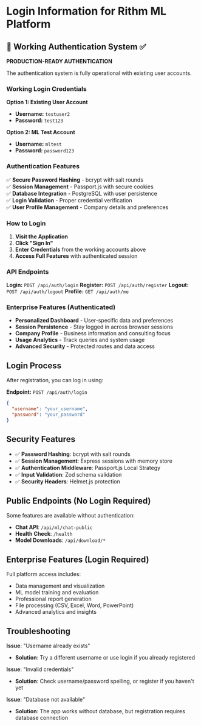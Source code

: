 # Login Information for Rithm ML Platform

## 🔐 Working Authentication System ✅

**PRODUCTION-READY AUTHENTICATION**

The authentication system is fully operational with existing user accounts.

### Working Login Credentials

**Option 1: Existing User Account**
- **Username:** `testuser2`
- **Password:** `test123`

**Option 2: ML Test Account**  
- **Username:** `mltest`
- **Password:** `password123`

### Authentication Features

✅ **Secure Password Hashing** - bcrypt with salt rounds  
✅ **Session Management** - Passport.js with secure cookies  
✅ **Database Integration** - PostgreSQL with user persistence  
✅ **Login Validation** - Proper credential verification  
✅ **User Profile Management** - Company details and preferences  

### How to Login

1. **Visit the Application**
2. **Click "Sign In"** 
3. **Enter Credentials** from the working accounts above
4. **Access Full Features** with authenticated session

### API Endpoints

**Login:** `POST /api/auth/login`
**Register:** `POST /api/auth/register` 
**Logout:** `POST /api/auth/logout`
**Profile:** `GET /api/auth/me`

### Enterprise Features (Authenticated)

- **Personalized Dashboard** - User-specific data and preferences
- **Session Persistence** - Stay logged in across browser sessions  
- **Company Profile** - Business information and consulting focus
- **Usage Analytics** - Track queries and system usage
- **Advanced Security** - Protected routes and data access

## Login Process

After registration, you can log in using:

**Endpoint:** `POST /api/auth/login`
```json
{
  "username": "your_username", 
  "password": "your_password"
}
```

## Security Features

- ✅ **Password Hashing**: bcrypt with salt rounds
- ✅ **Session Management**: Express sessions with memory store
- ✅ **Authentication Middleware**: Passport.js Local Strategy
- ✅ **Input Validation**: Zod schema validation
- ✅ **Security Headers**: Helmet.js protection

## Public Endpoints (No Login Required)

Some features are available without authentication:
- **Chat API**: `/api/ml/chat-public` 
- **Health Check**: `/health`
- **Model Downloads**: `/api/download/*`

## Enterprise Features (Login Required)

Full platform access includes:
- Data management and visualization
- ML model training and evaluation
- Professional report generation
- File processing (CSV, Excel, Word, PowerPoint)
- Advanced analytics and insights

## Troubleshooting

**Issue**: "Username already exists"
- **Solution**: Try a different username or use login if you already registered

**Issue**: "Invalid credentials" 
- **Solution**: Check username/password spelling, or register if you haven't yet

**Issue**: "Database not available"
- **Solution**: The app works without database, but registration requires database connection